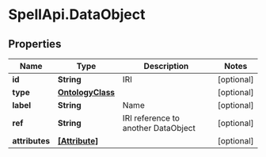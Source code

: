 # SpellApi.DataObject

## Properties
Name | Type | Description | Notes
------------ | ------------- | ------------- | -------------
**id** | **String** | IRI | [optional] 
**type** | [**OntologyClass**](OntologyClass.md) |  | [optional] 
**label** | **String** | Name | [optional] 
**ref** | **String** | IRI reference to another DataObject | [optional] 
**attributes** | [**[Attribute]**](Attribute.md) |  | [optional] 
